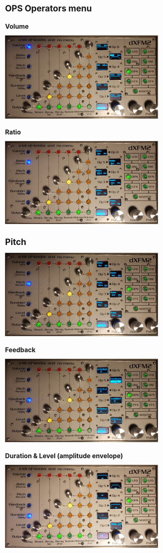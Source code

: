 # OPS Operators menu

## Volume

![](../media/OPS-Volume.png)

## Ratio

![](../media/OPS-Ratio.png)

# Pitch

![](../media/OPS-Pitch.png)

## Feedback

![](../media/OPS-Feedback.png)

## Duration & Level (amplitude envelope)

![](../media/OPS-Envelope.png)
